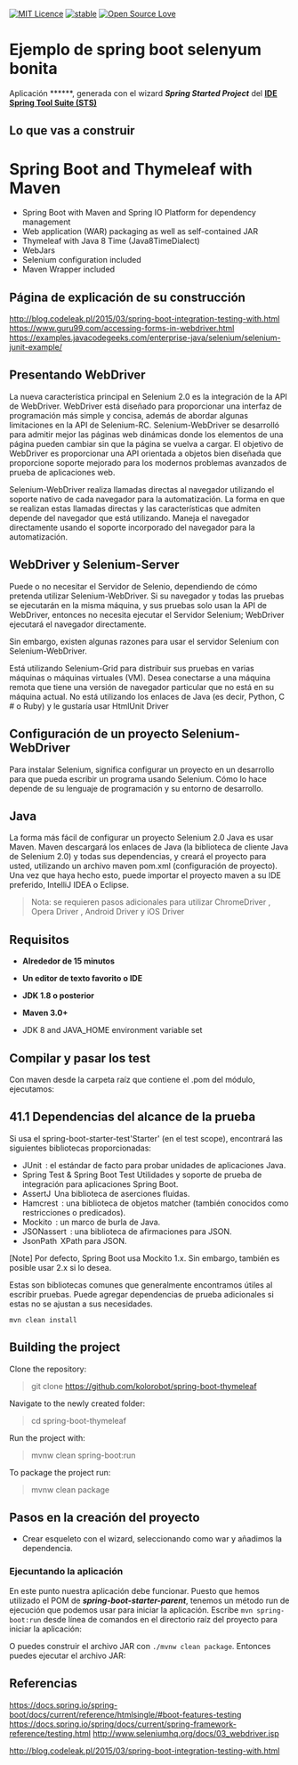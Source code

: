 [![MIT Licence](https://badges.frapsoft.com/os/mit/mit.svg?v=103)](https://opensource.org/licenses/mit-license.php)
[![stable](http://badges.github.io/stability-badges/dist/stable.svg)](http://github.com/badges/stability-badges)
[![Open Source Love](https://badges.frapsoft.com/os/v1/open-source.png?v=103)](https://github.com/ellerbrock/open-source-badge/)

# Ejemplo de spring boot selenyum bonita #



Aplicación ******, generada con el wizard ***Spring Started Project*** del [**IDE Spring Tool Suite (STS)**](https://spring.io/tools "IDE Spring Tool Suite")


## Lo que vas a construir ##

Spring Boot and Thymeleaf with Maven
====================================

- Spring Boot with Maven and Spring IO Platform for dependency management
- Web application (WAR) packaging as well as self-contained JAR
- Thymeleaf with Java 8 Time (Java8TimeDialect)
- WebJars
- Selenium configuration included
- Maven Wrapper included

## Página de explicación de su construcción ##

http://blog.codeleak.pl/2015/03/spring-boot-integration-testing-with.html
https://www.guru99.com/accessing-forms-in-webdriver.html
https://examples.javacodegeeks.com/enterprise-java/selenium/selenium-junit-example/


## Presentando WebDriver ##

La nueva característica principal en Selenium 2.0 es la integración de la API de WebDriver. WebDriver está diseñado para proporcionar una interfaz de programación más simple y concisa, además de abordar algunas limitaciones en la API de Selenium-RC. Selenium-WebDriver se desarrolló para admitir mejor las páginas web dinámicas donde los elementos de una página pueden cambiar sin que la página se vuelva a cargar. El objetivo de WebDriver es proporcionar una API orientada a objetos bien diseñada que proporcione soporte mejorado para los modernos problemas avanzados de prueba de aplicaciones web.

Selenium-WebDriver realiza llamadas directas al navegador utilizando el soporte nativo de cada navegador para la automatización. La forma en que se realizan estas llamadas directas y las características que admiten depende del navegador que está utilizando. Maneja el navegador directamente usando el soporte incorporado del navegador para la automatización.


## WebDriver y Selenium-Server ##

Puede o no necesitar el Servidor de Selenio, dependiendo de cómo pretenda utilizar Selenium-WebDriver. Si su navegador y todas las pruebas se ejecutarán en la misma máquina, y sus pruebas solo usan la API de WebDriver, entonces no necesita ejecutar el Servidor Selenium; WebDriver ejecutará el navegador directamente.

Sin embargo, existen algunas razones para usar el servidor Selenium con Selenium-WebDriver.

Está utilizando Selenium-Grid para distribuir sus pruebas en varias máquinas o máquinas virtuales (VM).
Desea conectarse a una máquina remota que tiene una versión de navegador particular que no está en su máquina actual.
No está utilizando los enlaces de Java (es decir, Python, C # o Ruby) y le gustaría usar HtmlUnit Driver



## Configuración de un proyecto Selenium-WebDriver ##

Para instalar Selenium, significa configurar un proyecto en un desarrollo para que pueda escribir un programa usando Selenium. Cómo lo hace depende de su lenguaje de programación y su entorno de desarrollo.

## Java ##

La forma más fácil de configurar un proyecto Selenium 2.0 Java es usar Maven. Maven descargará los enlaces de Java (la biblioteca de cliente Java de Selenium 2.0) y todas sus dependencias, y creará el proyecto para usted, utilizando un archivo maven pom.xml (configuración de proyecto). Una vez que haya hecho esto, puede importar el proyecto maven a su IDE preferido, IntelliJ IDEA o Eclipse.




> Nota: se requieren pasos adicionales para utilizar ChromeDriver , Opera Driver , Android Driver y iOS Driver


## Requisitos ##

- **Alrededor de 15 minutos**
- **Un editor de texto favorito o IDE**
- **JDK 1.8 o posterior**
- **Maven 3.0+**

- JDK 8 and JAVA_HOME environment variable set 

## Compilar y pasar los test ##

Con maven desde la carpeta raíz que contiene el .pom del módulo, ejecutamos:



## 41.1 Dependencias del alcance de la prueba ##

Si usa el spring-boot-starter-test'Starter' (en el test scope), encontrará las siguientes bibliotecas proporcionadas:

- JUnit  : el estándar de facto para probar unidades de aplicaciones Java.
- Spring Test & Spring Boot Test Utilidades y soporte de prueba de integración para aplicaciones Spring Boot.
- AssertJ  Una biblioteca de aserciones fluidas.
- Hamcrest  : una biblioteca de objetos matcher (también conocidos como restricciones o predicados).
- Mockito  : un marco de burla de Java.
- JSONassert  : una biblioteca de afirmaciones para JSON.
- JsonPath  XPath para JSON.

[Note]
Por defecto, Spring Boot usa Mockito 1.x. Sin embargo, también es posible usar 2.x si lo desea.

Estas son bibliotecas comunes que generalmente encontramos útiles al escribir pruebas. Puede agregar dependencias de prueba adicionales si estas no se ajustan a sus necesidades.

    mvn clean install

Building the project
--------------------

Clone the repository:

> git clone https://github.com/kolorobot/spring-boot-thymeleaf

Navigate to the newly created folder:

> cd spring-boot-thymeleaf

Run the project with:

> mvnw clean spring-boot:run

To package the project run:

> mvnw clean package


## Pasos en la creación del proyecto ##

- Crear esqueleto con el wizard, seleccionando como war y añadimos la dependencia. 

	

### Ejecuntando la aplicación ###

En este punto nuestra aplicación debe funcionar. Puesto que hemos utilizado el POM de ***spring-boot-starter-parent***, tenemos un método run de ejecución que podemos usar para iniciar la aplicación. Escribe `mvn spring-boot:run` desde línea de comandos en el directorio raíz del proyecto para iniciar la aplicación:

O puedes construir el archivo JAR con `./mvnw clean package`. Entonces puedes ejecutar el archivo JAR:


## Referencias ##

https://docs.spring.io/spring-boot/docs/current/reference/htmlsingle/#boot-features-testing
https://docs.spring.io/spring/docs/current/spring-framework-reference/testing.html
http://www.seleniumhq.org/docs/03_webdriver.jsp


http://blog.codeleak.pl/2015/03/spring-boot-integration-testing-with.html